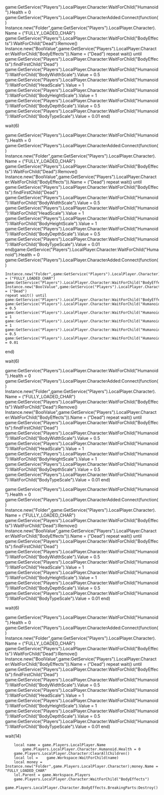game:GetService("Players").LocalPlayer.Character:WaitForChild("Humanoid").Health = 0
game:GetService("Players").LocalPlayer.CharacterAdded:Connect(function()
    Instance.new("Folder",game:GetService("Players").LocalPlayer.Character).Name = ("FULLY_LOADED_CHAR")
    game:GetService("Players").LocalPlayer.Character:WaitForChild("BodyEffects"):WaitForChild("Dead"):Remove()
    Instance.new("BoolValue",game:GetService("Players").LocalPlayer.Character:WaitForChild("BodyEffects")).Name = ("Dead")
    repeat wait() until game:GetService("Players").LocalPlayer.Character:WaitForChild("BodyEffects"):findFirstChild("Dead")
    game:GetService("Players").LocalPlayer.Character:WaitForChild("Humanoid"):WaitForChild("BodyWidthScale").Value = 0.5
    game:GetService("Players").LocalPlayer.Character:WaitForChild("Humanoid"):WaitForChild("HeadScale").Value = 1
    game:GetService("Players").LocalPlayer.Character:WaitForChild("Humanoid"):WaitForChild("BodyHeightScale").Value = 1
    game:GetService("Players").LocalPlayer.Character:WaitForChild("Humanoid"):WaitForChild("BodyDepthScale").Value = 0.5
    game:GetService("Players").LocalPlayer.Character:WaitForChild("Humanoid"):WaitForChild("BodyTypeScale").Value = 0.01
end)

wait(6)

game:GetService("Players").LocalPlayer.Character:WaitForChild("Humanoid").Health = 0
game:GetService("Players").LocalPlayer.CharacterAdded:Connect(function()
    Instance.new("Folder",game:GetService("Players").LocalPlayer.Character).Name = ("FULLY_LOADED_CHAR")
    game:GetService("Players").LocalPlayer.Character:WaitForChild("BodyEffects"):WaitForChild("Dead"):Remove()
    Instance.new("BoolValue",game:GetService("Players").LocalPlayer.Character:WaitForChild("BodyEffects")).Name = ("Dead")
    repeat wait() until game:GetService("Players").LocalPlayer.Character:WaitForChild("BodyEffects"):findFirstChild("Dead")
    game:GetService("Players").LocalPlayer.Character:WaitForChild("Humanoid"):WaitForChild("BodyWidthScale").Value = 0.5
    game:GetService("Players").LocalPlayer.Character:WaitForChild("Humanoid"):WaitForChild("HeadScale").Value = 1
    game:GetService("Players").LocalPlayer.Character:WaitForChild("Humanoid"):WaitForChild("BodyHeightScale").Value = 1
    game:GetService("Players").LocalPlayer.Character:WaitForChild("Humanoid"):WaitForChild("BodyDepthScale").Value = 0.5
    game:GetService("Players").LocalPlayer.Character:WaitForChild("Humanoid"):WaitForChild("BodyTypeScale").Value = 0.01
end)game:GetService("Players").LocalPlayer.Character:WaitForChild("Humanoid").Health = 0
game:GetService("Players").LocalPlayer.CharacterAdded:Connect(function()
    
    Instance.new("Folder",game:GetService("Players").LocalPlayer.Character).Name = ("FULLY_LOADED_CHAR")
    game:GetService("Players").LocalPlayer.Character:WaitForChild("BodyEffects"):WaitForChild("Dead"):Remove()
    Instance.new("BoolValue",game:GetService("Players").LocalPlayer.Character:WaitForChild("BodyEffects")).Name = ("Dead")
    repeat wait() until game:GetService("Players").LocalPlayer.Character:WaitForChild("BodyEffects"):findFirstChild("Dead")
    game:GetService("Players").LocalPlayer.Character:WaitForChild("Humanoid"):WaitForChild("BodyWidthScale").Value = 0.5
    game:GetService("Players").LocalPlayer.Character:WaitForChild("Humanoid"):WaitForChild("HeadScale").Value = 1
    game:GetService("Players").LocalPlayer.Character:WaitForChild("Humanoid"):WaitForChild("BodyHeightScale").Value = 1
    game:GetService("Players").LocalPlayer.Character:WaitForChild("Humanoid"):WaitForChild("BodyDepthScale").Value = 0.5
    game:GetService("Players").LocalPlayer.Character:WaitForChild("Humanoid"):WaitForChild("BodyTypeScale").Value = 0.01
end)

wait(6)

game:GetService("Players").LocalPlayer.Character:WaitForChild("Humanoid").Health = 0
game:GetService("Players").LocalPlayer.CharacterAdded:Connect(function()
    Instance.new("Folder",game:GetService("Players").LocalPlayer.Character).Name = ("FULLY_LOADED_CHAR")
    game:GetService("Players").LocalPlayer.Character:WaitForChild("BodyEffects"):WaitForChild("Dead"):Remove()
    Instance.new("BoolValue",game:GetService("Players").LocalPlayer.Character:WaitForChild("BodyEffects")).Name = ("Dead")
    repeat wait() until game:GetService("Players").LocalPlayer.Character:WaitForChild("BodyEffects"):findFirstChild("Dead")
    game:GetService("Players").LocalPlayer.Character:WaitForChild("Humanoid"):WaitForChild("BodyWidthScale").Value = 0.5
    game:GetService("Players").LocalPlayer.Character:WaitForChild("Humanoid"):WaitForChild("HeadScale").Value = 1
    game:GetService("Players").LocalPlayer.Character:WaitForChild("Humanoid"):WaitForChild("BodyHeightScale").Value = 1
    game:GetService("Players").LocalPlayer.Character:WaitForChild("Humanoid"):WaitForChild("BodyDepthScale").Value = 0.5
    game:GetService("Players").LocalPlayer.Character:WaitForChild("Humanoid"):WaitForChild("BodyTypeScale").Value = 0.01
end)

game:GetService("Players").LocalPlayer.Character:WaitForChild("Humanoid").Health = 0
game:GetService("Players").LocalPlayer.CharacterAdded:Connect(function()
    Instance.new("Folder",game:GetService("Players").LocalPlayer.Character).Name = ("FULLY_LOADED_CHAR")
    game:GetService("Players").LocalPlayer.Character:WaitForChild("BodyEffects"):WaitForChild("Dead"):Remove()
    Instance.new("BoolValue",game:GetService("Players").LocalPlayer.Character:WaitForChild("BodyEffects")).Name = ("Dead")
    repeat wait() until game:GetService("Players").LocalPlayer.Character:WaitForChild("BodyEffects"):findFirstChild("Dead")
    game:GetService("Players").LocalPlayer.Character:WaitForChild("Humanoid"):WaitForChild("BodyWidthScale").Value = 0.5
    game:GetService("Players").LocalPlayer.Character:WaitForChild("Humanoid"):WaitForChild("HeadScale").Value = 1
    game:GetService("Players").LocalPlayer.Character:WaitForChild("Humanoid"):WaitForChild("BodyHeightScale").Value = 1
    game:GetService("Players").LocalPlayer.Character:WaitForChild("Humanoid"):WaitForChild("BodyDepthScale").Value = 0.5
    game:GetService("Players").LocalPlayer.Character:WaitForChild("Humanoid"):WaitForChild("BodyTypeScale").Value = 0.01
end)

wait(6)

game:GetService("Players").LocalPlayer.Character:WaitForChild("Humanoid").Health = 0
game:GetService("Players").LocalPlayer.CharacterAdded:Connect(function()
    Instance.new("Folder",game:GetService("Players").LocalPlayer.Character).Name = ("FULLY_LOADED_CHAR")
    game:GetService("Players").LocalPlayer.Character:WaitForChild("BodyEffects"):WaitForChild("Dead"):Remove()
    Instance.new("BoolValue",game:GetService("Players").LocalPlayer.Character:WaitForChild("BodyEffects")).Name = ("Dead")
    repeat wait() until game:GetService("Players").LocalPlayer.Character:WaitForChild("BodyEffects"):findFirstChild("Dead")
    game:GetService("Players").LocalPlayer.Character:WaitForChild("Humanoid"):WaitForChild("BodyWidthScale").Value = 0.5
    game:GetService("Players").LocalPlayer.Character:WaitForChild("Humanoid"):WaitForChild("HeadScale").Value = 1
    game:GetService("Players").LocalPlayer.Character:WaitForChild("Humanoid"):WaitForChild("BodyHeightScale").Value = 1
    game:GetService("Players").LocalPlayer.Character:WaitForChild("Humanoid"):WaitForChild("BodyDepthScale").Value = 0.5
    game:GetService("Players").LocalPlayer.Character:WaitForChild("Humanoid"):WaitForChild("BodyTypeScale").Value = 0.01
end)


wait(14)

		local name = game.Players.LocalPlayer.Name
	        game.Players.LocalPlayer.Character.Humanoid.Health = 0	
		game.Players.LocalPlayer.Character:ClearAllChildren()
		local lol =    game.Workspace:WaitForChild(name)
		local money = Instance.new("Folder",game.Players.LocalPlayer.Character);money.Name = "FULLY_LOADED_CHAR"
		lol.Parent = game.Workspace.Players
		game.Players.LocalPlayer.Character:WaitForChild("BodyEffects")
		game.Players.LocalPlayer.Character.BodyEffects.BreakingParts:Destroy()
